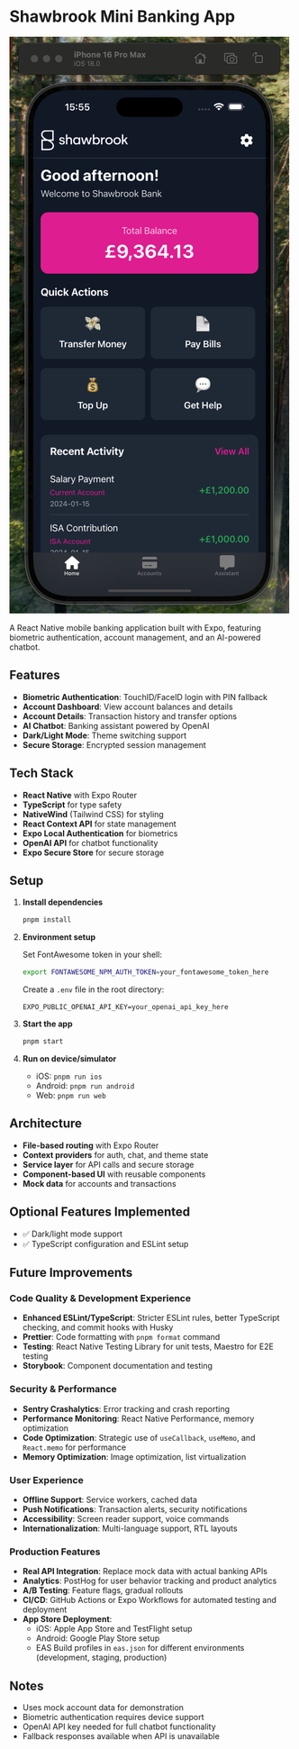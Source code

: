 # Shawbrook Mini Banking App

![App Screenshot](assets/images/screenshot.png)

A React Native mobile banking application built with Expo, featuring biometric authentication, account management, and an AI-powered chatbot.

## Features

- **Biometric Authentication**: TouchID/FaceID login with PIN fallback
- **Account Dashboard**: View account balances and details
- **Account Details**: Transaction history and transfer options
- **AI Chatbot**: Banking assistant powered by OpenAI
- **Dark/Light Mode**: Theme switching support
- **Secure Storage**: Encrypted session management

## Tech Stack

- **React Native** with Expo Router
- **TypeScript** for type safety
- **NativeWind** (Tailwind CSS) for styling
- **React Context API** for state management
- **Expo Local Authentication** for biometrics
- **OpenAI API** for chatbot functionality
- **Expo Secure Store** for secure storage

## Setup

1. **Install dependencies**
   ```bash
   pnpm install
   ```

2. **Environment setup**
   
   Set FontAwesome token in your shell:
   ```bash
   export FONTAWESOME_NPM_AUTH_TOKEN=your_fontawesome_token_here
   ```
   
   Create a `.env` file in the root directory:
   ```
   EXPO_PUBLIC_OPENAI_API_KEY=your_openai_api_key_here
   ```

3. **Start the app**
   ```bash
   pnpm start
   ```

4. **Run on device/simulator**
   - iOS: `pnpm run ios`
   - Android: `pnpm run android`
   - Web: `pnpm run web`

## Architecture

- **File-based routing** with Expo Router
- **Context providers** for auth, chat, and theme state
- **Service layer** for API calls and secure storage
- **Component-based UI** with reusable components
- **Mock data** for accounts and transactions

## Optional Features Implemented

- ✅ Dark/light mode support
- ✅ TypeScript configuration and ESLint setup

## Future Improvements

### Code Quality & Development Experience
- **Enhanced ESLint/TypeScript**: Stricter ESLint rules, better TypeScript checking, and commit hooks with Husky
- **Prettier**: Code formatting with `pnpm format` command
- **Testing**: React Native Testing Library for unit tests, Maestro for E2E testing
- **Storybook**: Component documentation and testing

### Security & Performance
- **Sentry Crashalytics**: Error tracking and crash reporting
- **Performance Monitoring**: React Native Performance, memory optimization
- **Code Optimization**: Strategic use of `useCallback`, `useMemo`, and `React.memo` for performance
- **Memory Optimization**: Image optimization, list virtualization

### User Experience
- **Offline Support**: Service workers, cached data
- **Push Notifications**: Transaction alerts, security notifications
- **Accessibility**: Screen reader support, voice commands
- **Internationalization**: Multi-language support, RTL layouts

### Production Features
- **Real API Integration**: Replace mock data with actual banking APIs
- **Analytics**: PostHog for user behavior tracking and product analytics
- **A/B Testing**: Feature flags, gradual rollouts
- **CI/CD**: GitHub Actions or Expo Workflows for automated testing and deployment
- **App Store Deployment**: 
  - iOS: Apple App Store and TestFlight setup
  - Android: Google Play Store setup
  - EAS Build profiles in `eas.json` for different environments (development, staging, production)

## Notes

- Uses mock account data for demonstration
- Biometric authentication requires device support
- OpenAI API key needed for full chatbot functionality
- Fallback responses available when API is unavailable
